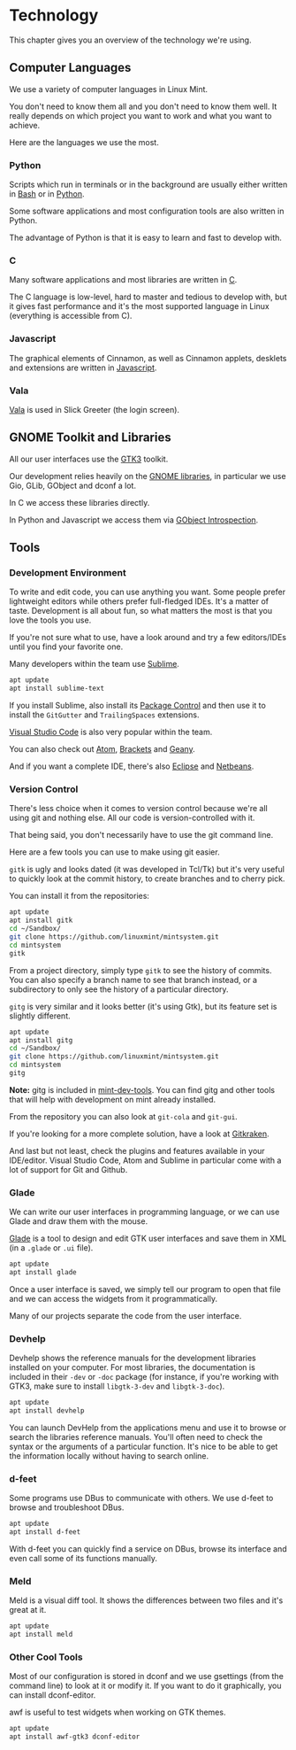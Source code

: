 
# Technology

This chapter gives you an overview of the technology we're using.

## Computer Languages

We use a variety of computer languages in Linux Mint.

You don't need to know them all and you don't need to know them well. It really depends on which project you want to work and what you want to achieve.

Here are the languages we use the most.

### Python

Scripts which run in terminals or in the background are usually either written in [Bash](https://en.wikipedia.org/wiki/Bash_(Unix_shell)) or in [Python](https://www.python.org/).

Some software applications and most configuration tools are also written in Python.

The advantage of Python is that it is easy to learn and fast to develop with.

### C

Many software applications and most libraries are written in [C](https://en.wikipedia.org/wiki/C_(programming_language)).

The C language is low-level, hard to master and tedious to develop with, but it gives fast performance and it's the most supported language in Linux (everything is accessible from C).

### Javascript

The graphical elements of Cinnamon, as well as Cinnamon applets, desklets and extensions are written in [Javascript](https://en.wikipedia.org/wiki/JavaScript).

### Vala

[Vala](https://wiki.gnome.org/Projects/Vala) is used in Slick Greeter (the login screen).

## GNOME Toolkit and Libraries

All our user interfaces use the [GTK3](https://developer.gnome.org/gtk3/stable/) toolkit.

Our development relies heavily on the [GNOME libraries](https://developer.gnome.org/), in particular we use Gio, GLib, GObject and dconf a lot.

In C we access these libraries directly.

In Python and Javascript we access them via [GObject Introspection](https://gi.readthedocs.io/en/latest/).

## Tools

### Development Environment

To write and edit code, you can use anything you want. Some people prefer lightweight editors while others prefer full-fledged IDEs. It's a matter of taste. Development is all about fun, so what matters the most is that you love the tools you use.

If you're not sure what to use, have a look around and try a few editors/IDEs until you find your favorite one.

Many developers within the team use [Sublime](https://www.sublimetext.com/).

```bash
apt update
apt install sublime-text
````

If you install Sublime, also install its [Package Control](https://packagecontrol.io/installation) and then use it to install the `GitGutter` and `TrailingSpaces` extensions.

[Visual Studio Code](https://code.visualstudio.com/) is also very popular within the team.

You can also check out [Atom](https://atom.io/), [Brackets](http://brackets.io/) and [Geany](https://www.geany.org/).

And if you want a complete IDE, there's also [Eclipse](https://www.eclipse.org/) and [Netbeans](https://netbeans.apache.org/).

### Version Control

There's less choice when it comes to version control because we're all using git and nothing else. All our code is version-controlled with it.

That being said, you don't necessarily have to use the git command line.

Here are a few tools you can use to make using git easier.

`gitk` is ugly and looks dated (it was developed in Tcl/Tk) but it's very useful to quickly look at the commit history, to create branches and to cherry pick.

You can install it from the repositories:

```bash
apt update
apt install gitk
cd ~/Sandbox/
git clone https://github.com/linuxmint/mintsystem.git
cd mintsystem
gitk
```

From a project directory, simply type `gitk` to see the history of commits. You can also specify a branch name to see that branch instead, or a subdirectory to only see the history of a particular directory.

`gitg` is very similar and it looks better (it's using Gtk), but its feature set is slightly different.

```bash
apt update
apt install gitg
cd ~/Sandbox/
git clone https://github.com/linuxmint/mintsystem.git
cd mintsystem
gitg
```

**Note:** gitg is included in [mint-dev-tools](https://linuxmint-developer-guide.readthedocs.io/en/latest/setup.html#install-mint-dev-tools/). You can find gitg and other tools that will help with development on mint already installed.

From the repository you can also look at `git-cola` and `git-gui`.

If you're looking for a more complete solution, have a look at [Gitkraken](https://www.gitkraken.com/).

And last but not least, check the plugins and features available in your IDE/editor. Visual Studio Code, Atom and Sublime in particular come with a lot of support for Git and Github.

### Glade

We can write our user interfaces in programming language, or we can use Glade and draw them with the mouse.

[Glade](https://glade.gnome.org/) is a tool to design and edit GTK user interfaces and save them in XML (in a `.glade` or `.ui` file).

```bash
apt update
apt install glade
```

Once a user interface is saved, we simply tell our program to open that file and we can access the widgets from it programmatically.

Many of our projects separate the code from the user interface.

### Devhelp

Devhelp shows the reference manuals for the development libraries installed on your computer. For most libraries, the documentation is included in their `-dev` or `-doc` package (for instance, if you're working with GTK3, make sure to install `libgtk-3-dev` and `libgtk-3-doc`).

```bash
apt update
apt install devhelp
```

You can launch DevHelp from the applications menu and use it to browse or search the libraries reference manuals. You'll often need to check the syntax or the arguments of a particular function. It's nice to be able to get the information locally without having to search online.

### d-feet

Some programs use DBus to communicate with others. We use d-feet to browse and troubleshoot DBus.

```bash
apt update
apt install d-feet
```

With d-feet you can quickly find a service on DBus, browse its interface and even call some of its functions manually.

### Meld

Meld is a visual diff tool. It shows the differences between two files and it's great at it.

```bash
apt update
apt install meld
```

### Other Cool Tools

Most of our configuration is stored in dconf and we use gsettings (from the command line) to look at it or modify it. If you want to do it graphically, you can install dconf-editor.

awf is useful to test widgets when working on GTK themes.

```bash
apt update
apt install awf-gtk3 dconf-editor
```



